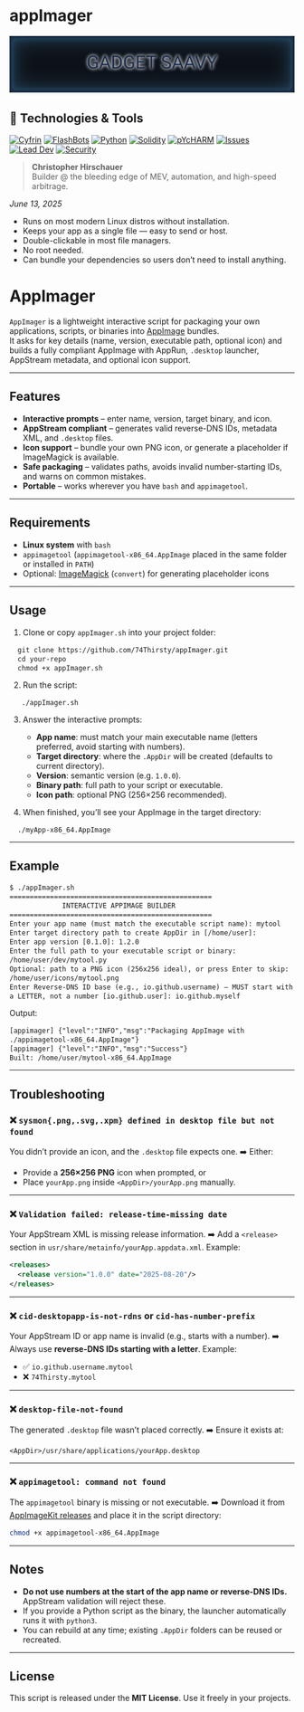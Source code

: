 # **appImager**

![GADGET SAAVY banner](https://raw.githubusercontent.com/74Thirsty/74Thirsty/main/assets/banner.svg)

## 🔧 Technologies & Tools

[![Cyfrin](https://img.shields.io/badge/Cyfrin-Audit%20Ready-005030?logo=shield&labelColor=F47321)](https://www.cyfrin.io/)
[![FlashBots](https://img.shields.io/pypi/v/finta?label=Finta&logo=python&logoColor=2774AE&labelColor=FFD100)](https://www.flashbots.net/)
[![Python](https://img.shields.io/badge/Python-3.11-003057?logo=python&labelColor=B3A369)](https://www.python.org/)
[![Solidity](https://img.shields.io/badge/Solidity-0.8.20-7BAFD4?logo=ethereum&labelColor=4B9CD3)](https://docs.soliditylang.org)
[![pYcHARM](https://img.shields.io/badge/Built%20with-PyCharm-782F40?logo=pycharm&logoColor=CEB888)](https://www.jetbrains.com/pycharm/)
[![Issues](https://img.shields.io/github/issues/74Thirsty/appImager.svg?color=hotpink&labelColor=brightgreen)](https://github.com/74Thirsty/appImager/issues)
[![Lead Dev](https://img.shields.io/badge/C.Hirschauer-Lead%20Developer-041E42?logo=parrotsecurity&labelColor=C5B783)](https://christopherhirschauer.bio)
[![Security](https://img.shields.io/badge/encryption-AES--256-orange.svg?color=13B5EA&labelColor=9EA2A2)]()

> <p><strong>Christopher Hirschauer</strong><br>
> Builder @ the bleeding edge of MEV, automation, and high-speed arbitrage.<br>
<em>June 13, 2025</em></p>



* Runs on most modern Linux distros without installation.
* Keeps your app as a single file — easy to send or host.
* Double-clickable in most file managers.
* No root needed.
* Can bundle your dependencies so users don’t need to install anything.


# AppImager

`AppImager` is a lightweight interactive script for packaging your own applications, scripts, or binaries into [AppImage](https://appimage.org/) bundles.  
It asks for key details (name, version, executable path, optional icon) and builds a fully compliant AppImage with AppRun, `.desktop` launcher, AppStream metadata, and optional icon support.

---

## Features

- **Interactive prompts** – enter name, version, target binary, and icon.
- **AppStream compliant** – generates valid reverse-DNS IDs, metadata XML, and `.desktop` files.
- **Icon support** – bundle your own PNG icon, or generate a placeholder if ImageMagick is available.
- **Safe packaging** – validates paths, avoids invalid number-starting IDs, and warns on common mistakes.
- **Portable** – works wherever you have `bash` and `appimagetool`.

---

## Requirements

- **Linux system** with `bash`
- `appimagetool` (`appimagetool-x86_64.AppImage` placed in the same folder or installed in `PATH`)
- Optional: [ImageMagick](https://imagemagick.org) (`convert`) for generating placeholder icons

---

## Usage

1. Clone or copy `appImager.sh` into your project folder:
 ```
   git clone https://github.com/74Thirsty/appImager.git
   cd your-repo
   chmod +x appImager.sh
```

2. Run the script:

```
   ./appImager.sh
```

3. Answer the interactive prompts:

   * **App name**: must match your main executable name (letters preferred, avoid starting with numbers).
   * **Target directory**: where the `.AppDir` will be created (defaults to current directory).
   * **Version**: semantic version (e.g. `1.0.0`).
   * **Binary path**: full path to your script or executable.
   * **Icon path**: optional PNG (256×256 recommended).

4. When finished, you’ll see your AppImage in the target directory:

 ```
   ./myApp-x86_64.AppImage
 ```

---

## Example

```
$ ./appImager.sh
==================================================
             INTERACTIVE APPIMAGE BUILDER
==================================================
Enter your app name (must match the executable script name): mytool
Enter target directory path to create AppDir in [/home/user]: 
Enter app version [0.1.0]: 1.2.0
Enter the full path to your executable script or binary: /home/user/dev/mytool.py
Optional: path to a PNG icon (256x256 ideal), or press Enter to skip: /home/user/icons/mytool.png
Enter Reverse-DNS ID base (e.g., io.github.username) — MUST start with a LETTER, not a number [io.github.user]: io.github.myself
```

Output:

```
[appimager] {"level":"INFO","msg":"Packaging AppImage with ./appimagetool-x86_64.AppImage"}
[appimager] {"level":"INFO","msg":"Success"}
Built: /home/user/mytool-x86_64.AppImage
```

---

## Troubleshooting

### ❌ `sysmon{.png,.svg,.xpm} defined in desktop file but not found`

You didn’t provide an icon, and the `.desktop` file expects one.
➡️ Either:

* Provide a **256×256 PNG** icon when prompted, or
* Place `yourApp.png` inside `<AppDir>/yourApp.png` manually.

---

### ❌ `Validation failed: release-time-missing date`

Your AppStream XML is missing release information.
➡️ Add a `<release>` section in `usr/share/metainfo/yourApp.appdata.xml`. Example:

```xml
<releases>
  <release version="1.0.0" date="2025-08-20"/>
</releases>
```

---

### ❌ `cid-desktopapp-is-not-rdns` or `cid-has-number-prefix`

Your AppStream ID or app name is invalid (e.g., starts with a number).
➡️ Always use **reverse-DNS IDs starting with a letter**. Example:

* ✅ `io.github.username.mytool`
* ❌ `74Thirsty.mytool`

---

### ❌ `desktop-file-not-found`

The generated `.desktop` file wasn’t placed correctly.
➡️ Ensure it exists at:

```
<AppDir>/usr/share/applications/yourApp.desktop
```

---

### ❌ `appimagetool: command not found`

The `appimagetool` binary is missing or not executable.
➡️ Download it from [AppImageKit releases](https://github.com/AppImage/AppImageKit/releases) and place it in the script directory:

```bash
chmod +x appimagetool-x86_64.AppImage
```

---

## Notes

* **Do not use numbers at the start of the app name or reverse-DNS IDs.** AppStream validation will reject these.
* If you provide a Python script as the binary, the launcher automatically runs it with `python3`.
* You can rebuild at any time; existing `.AppDir` folders can be reused or recreated.

---

## License

This script is released under the **MIT License**. Use it freely in your projects.
